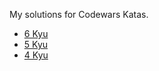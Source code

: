 My solutions for Codewars Katas.

<ul>
<li><a href = "https://github.com/Rensykes/codewars/tree/master/6Kyu">6 Kyu</a></li>
<li><a href = "https://github.com/Rensykes/codewars/tree/master/5Kyu">5 Kyu</a></li>
<li><a href = "https://github.com/Rensykes/codewars/tree/master/4Kyu">4 Kyu</a></li>
</ul>
